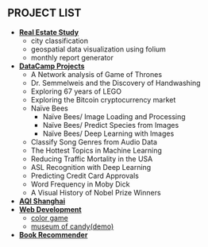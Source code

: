 ## PROJECT LIST
- **[Real Estate Study](real_estate_study)**
    - city classification
    - geospatial data visualization using folium
    - monthly report generator
- **[DataCamp Projects](datacamp_projects)**
    - A Network analysis of Game of Thrones
    - Dr. Semmelweis and the Discovery of Handwashing
    - Exploring 67 years of LEGO
    - Exploring the Bitcoin cryptocurrency market
    - Naïve Bees
        - Naïve Bees/ Image Loading and Processing
        - Naïve Bees/ Predict Species from Images
        - Naïve Bees/ Deep Learning with Images
    - Classify Song Genres from Audio Data
    - The Hottest Topics in Machine Learning
    - Reducing Traffic Mortality in the USA
    - ASL Recognition with Deep Learning
    - Predicting Credit Card Approvals
    - Word Frequency in Moby Dick
    - A Visual History of Nobel Prize Winners
- **[AQI Shanghai](aqi_shanghai)**
- **[Web Development](web_development)**
    - [color game](web_development/color_game/colorGame.html)
    - [museum of candy(demo)](web_development/museum_of_candy/index.html)
- **[Book Recommender](book_recommender)**